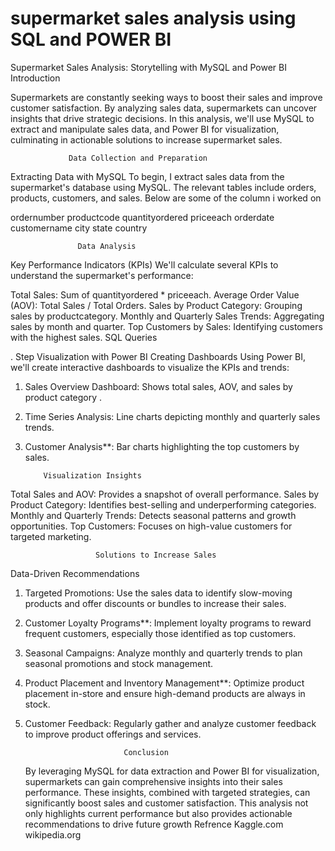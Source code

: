# supermarket sales analysis using SQL and POWER BI
 Supermarket Sales Analysis: Storytelling with MySQL and Power BI
  Introduction
 
Supermarkets are constantly seeking ways to boost their sales and improve customer satisfaction. By analyzing sales data, supermarkets can uncover insights that drive strategic decisions. In this analysis, we'll use MySQL to extract and manipulate sales data, and Power BI for visualization, culminating in actionable solutions to increase supermarket sales.

                 Data Collection and Preparation

Extracting Data with MySQL
To begin, I extract sales data from the supermarket's database using MySQL. The relevant tables include orders, products, customers, and sales. Below are some of the column i worked on 

 ordernumber
 productcode
 quantityordered
 priceeach
 orderdate
 customername
 city
 state
 country

                   Data Analysis 

Key Performance Indicators (KPIs)
We'll calculate several KPIs to understand the supermarket's performance:

Total Sales: Sum of quantityordered * priceeach.
Average Order Value (AOV): Total Sales / Total Orders.
Sales by Product Category: Grouping sales by productcategory.
Monthly and Quarterly Sales Trends: Aggregating sales by month and quarter.
Top Customers by Sales: Identifying customers with the highest sales.
SQL Queries 


.
       Step Visualization with Power BI
 Creating Dashboards
Using Power BI, we'll create interactive dashboards to visualize the KPIs and trends:

1. Sales Overview Dashboard: Shows total sales, AOV, and sales by product category
.
2. Time Series Analysis: Line charts depicting monthly and quarterly sales trends.

3. Customer Analysis**: Bar charts highlighting the top customers by sales.

           Visualization Insights

Total Sales and AOV: Provides a snapshot of overall performance.
Sales by Product Category: Identifies best-selling and underperforming categories.
Monthly and Quarterly Trends: Detects seasonal patterns and growth opportunities.
Top Customers: Focuses on high-value customers for targeted marketing.
 
                       Solutions to Increase Sales


 Data-Driven Recommendations

1. Targeted Promotions: Use the sales data to identify slow-moving products and offer  discounts or bundles to increase their sales.  

2. Customer Loyalty Programs**: Implement loyalty programs to reward frequent customers, especially those identified as top customers.

3. Seasonal Campaigns: Analyze monthly and quarterly trends to plan seasonal promotions and stock management.

4. Product Placement and Inventory Management**: Optimize product placement in-store and ensure high-demand products are always in stock.

5. Customer Feedback: Regularly gather and analyze customer feedback to improve product offerings and services.

                             Conclusion

   By leveraging MySQL for data extraction and Power BI for visualization, supermarkets can  gain comprehensive insights into their sales performance. These insights, combined with   targeted strategies, can significantly boost sales and customer satisfaction. This   analysis not only highlights current performance but also provides actionable   recommendations to drive future growth
             Refrence
   Kaggle.com
   wikipedia.org
